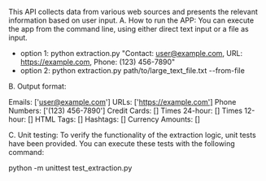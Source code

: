 This API collects data from various web sources and presents the relevant information based on user input.
A. How to run the APP:
You can execute the app from the command line, using either direct text input or a file as input.

- option 1: python extraction.py "Contact: user@example.com, URL: https://example.com, Phone: (123) 456-7890"
- option 2: python extraction.py path/to/large_text_file.txt --from-file

B. Output format:

Emails: ['user@example.com']
URLs: ['https://example.com']
Phone Numbers: ['(123) 456-7890']
Credit Cards: []
Times 24-hour: []
Times 12-hour: []
HTML Tags: []
Hashtags: []
Currency Amounts: []

C. Unit testing:
To verify the functionality of the extraction logic, unit tests have been provided. You can execute these tests with the following command:

python -m unittest test_extraction.py
